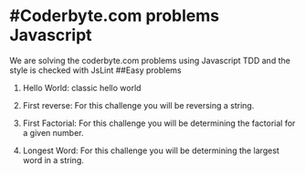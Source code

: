 #Coderbyte.com problems Javascript
==============================================================

We are solving the coderbyte.com problems using Javascript TDD and the style is checked with JsLint
##Easy problems
1) Hello World: classic hello world
	
2) First reverse: For this challenge you will be reversing a string.

3) First Factorial: For this challenge you will be determining the factorial for a given number.

4) Longest Word: For this challenge you will be determining the largest word in a string.